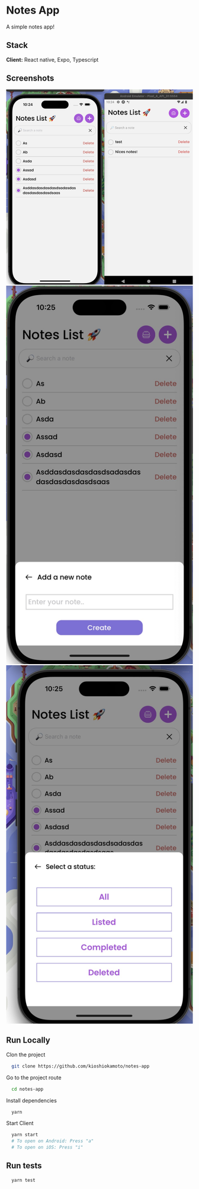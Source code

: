 # Notes App

A simple notes app!

## Stack

**Client:** React native, Expo, Typescript

## Screenshots

![Screen Multiplatform](https://github.com/kioshiokamoto/notes-app/blob/main/screenshots/main.jpg)
![Screen Multiplatform](https://github.com/kioshiokamoto/notes-app/blob/main/screenshots/newNote.jpg)
![Screen Multiplatform](https://github.com/kioshiokamoto/notes-app/blob/main/screenshots/filterStatus.jpg)

## Run Locally

Clon the project

```bash
  git clone https://github.com/kioshiokamoto/notes-app
```

Go to the project route

```bash
  cd notes-app
```

Install dependencies

```bash
  yarn
```

Start Client

```bash
  yarn start
  # To open on Android: Press "a"
  # To open on iOS: Press "i"
```

## Run tests

```bash
  yarn test
```
